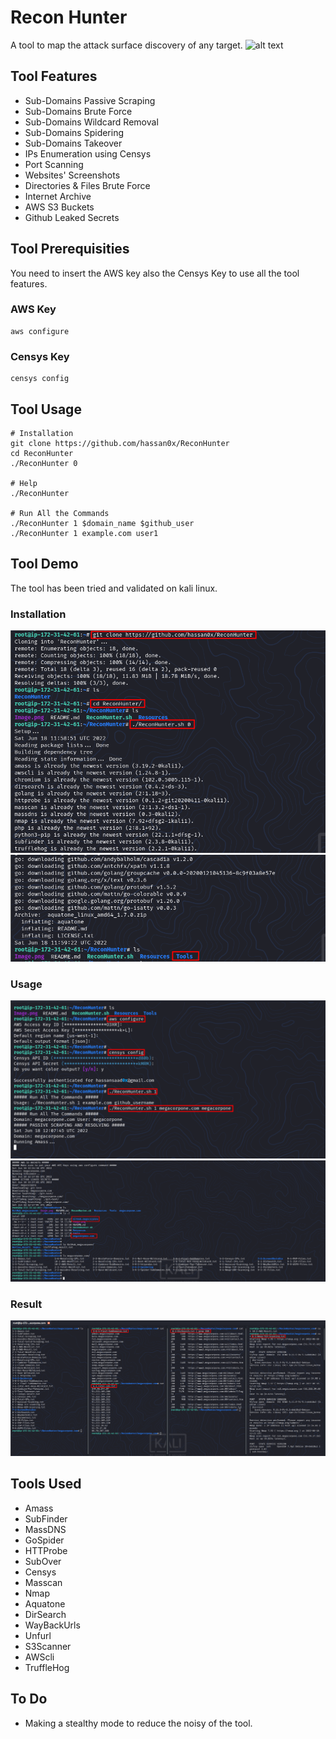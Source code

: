 # Recon Hunter

A tool to map the attack surface discovery of any target.
![alt text](https://raw.githubusercontent.com/hassan0x/ReconHunter/main/Diagram.png)

## Tool Features

- Sub-Domains Passive Scraping
- Sub-Domains Brute Force
- Sub-Domains Wildcard Removal
- Sub-Domains Spidering
- Sub-Domains Takeover
- IPs Enumeration using Censys
- Port Scanning
- Websites' Screenshots
- Directories & Files Brute Force
- Internet Archive
- AWS S3 Buckets
- Github Leaked Secrets

## Tool Prerequisities

You need to insert the AWS key also the Censys Key to use all the tool features.

### AWS Key
```
aws configure
```

### Censys Key
```
censys config
```

## Tool Usage

```
# Installation
git clone https://github.com/hassan0x/ReconHunter
cd ReconHunter
./ReconHunter 0

# Help
./ReconHunter

# Run All the Commands
./ReconHunter 1 $domain_name $github_user
./ReconHunter 1 example.com user1
```

## Tool Demo

The tool has been tried and validated on kali linux.

### Installation

![alt text](https://raw.githubusercontent.com/hassan0x/ReconHunter/main/Images/Image1.png)
![alt text](https://raw.githubusercontent.com/hassan0x/ReconHunter/main/Images/Image2.png)

### Usage

![alt text](https://raw.githubusercontent.com/hassan0x/ReconHunter/main/Images/Image3.png)
![alt text](https://raw.githubusercontent.com/hassan0x/ReconHunter/main/Images/Image4.png)

### Result

![alt text](https://raw.githubusercontent.com/hassan0x/ReconHunter/main/Images/Image5.png)

## Tools Used

- Amass
- SubFinder
- MassDNS
- GoSpider
- HTTProbe
- SubOver
- Censys
- Masscan
- Nmap
- Aquatone
- DirSearch
- WayBackUrls
- Unfurl
- S3Scanner
- AWScli
- TruffleHog

## To Do

- Making a stealthy mode to reduce the noisy of the tool.

